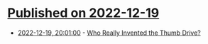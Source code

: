 # [Published on 2022-12-19](index.md)

* [2022-12-19, 20:01:00](https://tech.slashdot.org/story/22/12/19/1941206/who-really-invented-the-thumb-drive?utm_source=rss1.0mainlinkanon&utm_medium=feed) - [Who Really Invented the Thumb Drive?](https://tech.slashdot.org/story/22/12/19/1941206/who-really-invented-the-thumb-drive?utm_source=rss1.0mainlinkanon&utm_medium=feed)

